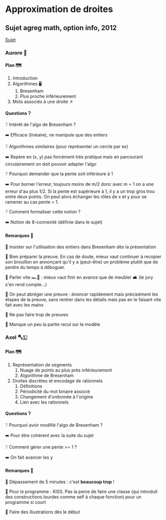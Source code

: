 # Approximation de droites #
## Sujet agreg math, option info, 2012 ##

[Sujet](Sujet.pdf)

### Aurore 🌅 ###

#### Plan 🗺️ ####

   1. Introduction
   1. Algorithmes 🖥️
       1. Bresenham
       1. Plus proche inférieurement
   1. Mots associés à une droite ↗️


#### Questions ❔ ####

❔ Intérêt de l'algo de Bresenham ?

➡️ Efficace (linéaire), ne manipule que des entiers



❔ Algorithmes similaires (pour représenter un cercle par ex)

➡️ Repère en (x, y) pas forcément très pratique mais en parcourant circulairement on doit pouvoir adapter l'algo



❔ Pourquoi demander que la pente soit inférieure à 1

➡️ Pour borner l'erreur, toujours moins de m/2 donc avec m = 1 on a une erreur d'au plus 1/2. Si la pente est supérieure à 1, il y a un trop gros trou entre deux points. On peut alors échanger les rôles de x et y pour se ramener au cas pente < 1.



❔ Comment formaliser cette notion ?

➡️ Notion de 8-connexité (définie dans le sujet)



#### Remarques 📝 ####



📝 Insister sur l'utilisation des entiers dans Bresenham dès la présentation

📝 Bien préparer la preuve. En cas de doute, mieux vaut continuer à recopier son brouillon en annonçant qu'il y a (peut-être) un problème plutôt que de perdre du temps à déboguer.

📝 Parler vite 🏎️💨 : mieux vaut finir en avance que de meubler 🛋️ (le jury s'en rend compte...)

📝 On peut abréger une preuve : énoncer rapidement mais précisément les étapes de la preuve, sans rentrer dans les détails mais pas en le faisant vite fait avec les mains

📝 Ne pas faire trop de preuves

📝 Manque un peu la partie recul sur le modèle



### Axel 🪓🇱 ###


#### Plan 🗺️ ####

   1. Représentation de segments
       1. Nuage de points au plus près inférieurement
       1. Algorithme de Bresenham
   1. Droites discrètes et encodage de rationnels
       1. Définitions
       1. Périodicité du mot binaire associé
       1. Changement d'ordonnée à l'origine
       1. Lien avec les rationnels


#### Questions ❔ ####



❔ Pourquoi avoir modifié l'algo de Bresenham ?

➡️ Pour être cohérent avec la suite du sujet



❔ Comment gérer une pente >= 1 ?

➡️ On fait avancer les y



#### Remarques 📝 ####



📝 Dépassement de 5 minutes : c'est **beaucoup trop** !

📝 Pour le programme : KISS. Pas la peine de faire une classe (qui introduit des constructions lourdes comme self à chaque fonction) pour un programme si court

📝 Faire des illustrations dès le début
